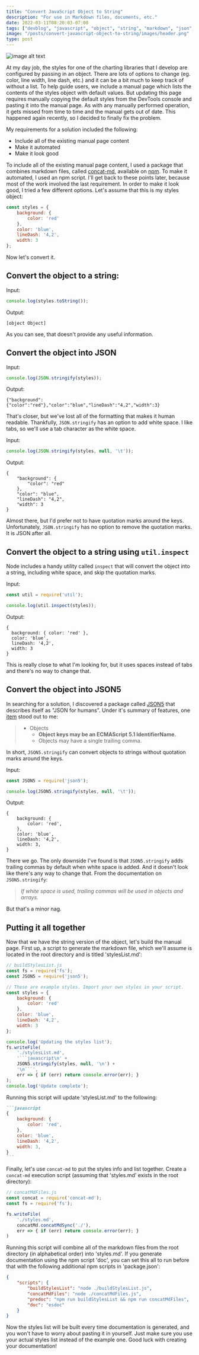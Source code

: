```yaml
---
title: "Convert JavaScript Object to String"
description: "For use in Markdown files, documents, etc."
date: 2022-03-11T08:20:03-07:00
tags: ["devblog", "javascript", "object", "string", "markdown", "json", "json5", "concat-md"]
image: "/posts/convert-javascript-object-to-string/images/header.png"
type: post
---
```


![image alt text](/posts/convert-javascript-object-to-string/images/header.png "Image title text")

At my day job, the styles for one of the charting libraries that I develop are configured by passing in an object. There are lots of options to change (eg. color, line width, line dash, etc.) and it can be a bit much to keep track of without a list. To help guide users, we include a manual page which lists the contents of the styles object with default values. But updating this page requires manually copying the default styles from the DevTools console and pasting it into the manual page. As with any manually performed operation, it gets missed from time to time and the manual gets out of date. This happened again recently, so I decided to finally fix the problem.

My requirements for a solution included the following:

- Include all of the existing manual page content
- Make it automated
- Make it look good

To include all of the existing manual page content, I used a package that combines markdown files, called [concat-md](https://github.com/ozum/concat-md), available on [npm](https://www.npmjs.com/package/concat-md). To make it automated, I used an npm script. I'll get back to these points later, because most of the work involved the last requirement. In order to make it look good, I tried a few different options. Let's assume that this is my styles object:

```javascript
const styles = {
	background: {
		color: 'red'
	},
	color: 'blue',
	lineDash: '4,2',
	width: 3
};
```

Now let's convert it.

## Convert the object to a string:

Input:

```javascript
console.log(styles.toString());
```

Output:

```shell
[object Object]
```

As you can see, that doesn't provide any useful information.

## Convert the object into JSON

Input:

```javascript
console.log(JSON.stringify(styles));
```

Output:

```shell
{"background":{"color":"red"},"color":"blue","lineDash":"4,2","width":3}
```

That's closer, but we've lost all of the formatting that makes it human readable. Thankfully, `JSON.stringify` has an option to add white space. I like tabs, so we'll use a tab character as the white space.

Input:

```javascript
console.log(JSON.stringify(styles, null, '\t'));
```

Output:

```shell
{
	"background": {
		"color": "red"
	},
	"color": "blue",
	"lineDash": "4,2",
	"width": 3
}
```

Almost there, but I'd prefer not to have quotation marks around the keys. Unfortunately, `JSON.stringify` has no option to remove the quotation marks. It is JSON after all.

## Convert the object to a string using `util.inspect`

Node includes a handy utility called `inspect` that will convert the object into a string, including white space, and skip the quotation marks.

Input:

```javascript
const util = require('util');

console.log(util.inspect(styles));
```

Output:

```shell
{
  background: { color: 'red' },
  color: 'blue',
  lineDash: '4,2',
  width: 3
}
```

This is really close to what I'm looking for, but it uses spaces instead of tabs and there's no way to change that.

## Convert the object into JSON5

In searching for a solution, I discovered a package called [JSON5](https://json5.org/) that describes itself as "JSON for humans". Under it's summary of features, one [item](https://json5.org/#objects) stood out to me:

> - Objects
>	- **Object keys may be an ECMAScript 5.1 IdentifierName.**
>	- Objects may have a single trailing comma.

In short, `JSON5.stringify` can convert objects to strings without quotation marks around the keys.

Input:

```javascript
const JSON5 = require('json5');

console.log(JSON5.stringify(styles, null, '\t'));
```

Output:

```shell
{
	background: {
		color: 'red',
	},
	color: 'blue',
	lineDash: '4,2',
	width: 3,
}
```

There we go. The only downside I've found is that `JSON5.stringify` adds trailing commas by default when white space is added. And it doesn't look like there's any way to change that. From the documentation on `JSON5.stringify`:

> *If white space is used, trailing commas will be used in objects and arrays.*

But that's a minor nag.

## Putting it all together

Now that we have the string version of the object, let's build the manual page. First up, a script to generate the markdown file, which we'll assume is located in the root directory and is titled 'stylesList.md':

```javascript
// buildStylesList.js
const fs = require('fs');
const JSON5 = require('json5');

// These are example styles. Import your own styles in your script.
const styles = {
	background: {
		color: 'red'
	},
	color: 'blue',
	lineDash: '4,2',
	width: 3
};

console.log('Updating the styles list');
fs.writeFile(
	'./stylesList.md',
	'```javascript\n' +
	JSON5.stringify(styles, null, '\n') +
	'\n```',
	err => { if (err) return console.error(err); }
);
console.log('Update complete');
```

Running this script will update 'stylesList.md' to the following:

<!-- Use 4 backticks here to be able to include the 3 backticks in example -->
````markdown
```javascript
{
	background: {
		color: 'red',
	},
	color: 'blue',
	lineDash: '4,2',
	width: 3,
}
```
````

Finally, let's use `concat-md` to put the styles info and list together. Create a `concat-md` execution script (assuming that 'styles.md' exists in the root directory):

```javascript
// concatMdFiles.js
const concat = require('concat-md');
const fs = require('fs');

fs.writeFile(
	'./styles.md',
	concatMd.concatMdSync('./'),
	err => { if (err) return console.error(err); }
)
```

Running this script will combine all of the markdown files from the root directory (in alphabetical order) into 'styles.md'. If you generate documentation using the npm script 'doc', you can set this all to run before that with the following additional npm scripts in 'package.json':

```json
{
	"scripts": {
		"buildStylesList": "node ./buildStylesList.js",
		"concatMdFiles": "node ./concatMdFiles.js",
		"predoc": "npm run buildStylesList && npm run concatMdFiles",
		"doc": "esdoc"
	}
}
```

Now the styles list will be built every time documentation is generated, and you won't have to worry about pasting it in yourself. Just make sure you use your actual styles list instead of the example one. Good luck with creating your documentation!